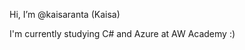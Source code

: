 Hi, I’m @kaisaranta (Kaisa)

I'm currently studying C# and Azure at AW Academy :)

<!---
kaisaranta/kaisaranta is a ✨ special ✨ repository because its `README.md` (this file) appears on your GitHub profile.
You can click the Preview link to take a look at your changes.
--->
